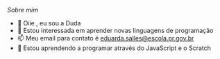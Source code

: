 *Sobre mim*

- 👋 Oiie , eu sou a Duda
- 👀 Estou interessada em aprender novas linguagens de programação 
- 📫 Meu email para contato é eduarda.salles@escola.pr.gov.br
- 🌱 Estou aprendendo a programar através do JavaScript e o Scratch


